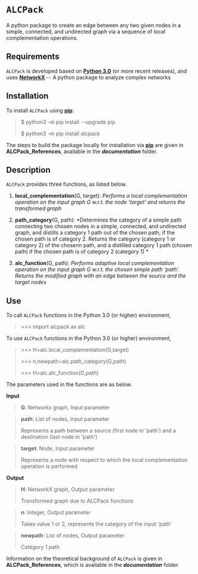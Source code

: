 # `ALCPack`

A python package to create an edge between any two given nodes in a simple, connected, and undirected graph via a sequence of local complementation operations.


## Requirements

`ALCPack` is developed based on [**Python 3.0**](https://www.python.org/download/releases/3.0/) (or more recent releases), and uses [**NetworkX**](https://networkx.github.io) -- A python package to analyze complex networks


## Installation

To install `ALCPack` using [**pip**](https://pip.pypa.io/en/stable/):

>
>$ python3 -m pip install --upgrade pip
>
>$ python3 -m pip install alcpack
>

The steps to build the package locally for installation via [**pip**](https://pip.pypa.io/en/stable/) are given in **ALCPack_References**, available in the ***documentation*** folder. 


## Description 

`ALCPack` provides three functions, as listed below.

1. **local_complementation**(G, target): *Performs a local complementation operation on the input graph G w.r.t. the node 'target' and returns the transformed graph* 

2. **path_category**(G, path): *Determines the category of a simple path connecting two chosen nodes in a simple, connected, and undirected graph, and distills a category 1 path out of the chosen path, if the chosen path is of category 2. Returns the category (category 1 or category 2) of the chosenn path, and a distilled category 1 path (chosen path) if the chosen path is of category 2 (category 1) *  

3. **alc_function**(G, path): *Performs adaptive local complementation operation on the input graph G w.r.t. the chosen simple path 'path'. Returns the modified graph with an edge between the source and the target nodes*  


## Use

To call `ALCPack` functions in the Python 3.0 (or higher) environment, 

>\>\>\> import alcpack as alc

To use `ALCPack` functions in the Python 3.0 (or higher) environment, 

>
>\>\>\> H=alc.local_complementation(G,target)
>
>\>\>\> n,newpath=alc.path_category(G,path)
>
>\>\>\> H=alc.alc_function(G,path)
>

The parameters used in the functions are as below.

**Input**

>
>**G**: Networkx graph, Input parameter
>


>
>**path**: List of nodes, Input parameter
>
>Represents a path between a source (first node in 'path') and a destination (last node in 'path')
>
 
> 
>**target**: Node, Input parameter
>
>Represents a node with respect to which the local complementation operation is performed
>


**Output**        
   
>   
>**H**: NetworkX graph, Output parameter
>
>Transformed graph due to ALCPack functions
>

>
>**n**: Integer, Output parameter 
>
>Takes value 1 or 2, represents the category of the input 'path'
>

>
>**newpath**: List of nodes, Output parameter
>
>Category 1 path
>
         
        
Information on the theoretical background of `ALCPack` is given in  **ALCPack_References**, which is available in the ***documentation*** folder. 
